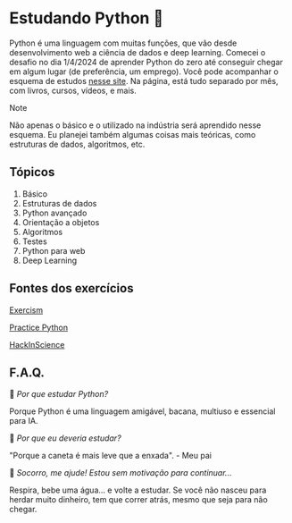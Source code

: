 # Estudando Python 🐍

Python é uma linguagem com muitas funções, que vão desde desenvolvimento web a ciência de dados e deep learning. Comecei o desafio no dia 1/4/2024 de aprender Python do zero até conseguir chegar em algum lugar (de preferência, um emprego). Você pode acompanhar o esquema de estudos [nesse site](https://pythondozero.notion.site/Python-do-zero-a-algum-lugar-ca860fb19fef4326a57a1df3fa30e321). Na página, está tudo separado por mês, com livros, cursos, vídeos, e mais.

> [!NOTE]
> Não apenas o básico e o utilizado na indústria será aprendido nesse esquema. Eu planejei também algumas coisas mais teóricas, como estruturas de dados, algoritmos, etc.

## Tópicos

1. Básico
2. Estruturas de dados
3. Python avançado
4. Orientação a objetos
5. Algoritmos
6. Testes
7. Python para web
8. Deep Learning

## Fontes dos exercícios

[Exercism](https://exercism.org/tracks/python/exercises)

[Practice Python](https://www.practicepython.org/)

[HackInScience](https://www.hackinscience.org/exercises/)

## F.A.Q.

📌 *Por que estudar Python?*

Porque Python é uma linguagem amigável, bacana, multiuso e essencial para IA.

📌 *Por que eu deveria estudar?*

"Porque a caneta é mais leve que a enxada". - Meu pai

📌 *Socorro, me ajude! Estou sem motivação para continuar...*

Respira, bebe uma água... e volte a estudar. Se você não nasceu para herdar muito dinheiro, tem que correr atrás, mesmo que seja para não chegar.
